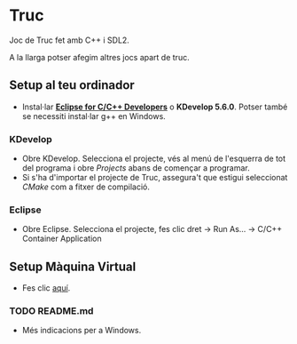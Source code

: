 # Truc
Joc de Truc fet amb C++ i SDL2.<br/>

A la llarga potser afegim altres jocs apart de truc.

## Setup al teu ordinador

* Instal·lar **[Eclipse for C/C++ Developers](https://www.eclipse.org/downloads/download.php?file=/technology/epp/downloads/release/2021-09/R/eclipse-cpp-2021-09-R-win32-x86_64.zip)** o **KDevelop 5.6.0**. Potser també se necessiti instal·lar g++ en Windows.<br/>

### KDevelop
* Obre KDevelop. Selecciona el projecte, vés al menú de l'esquerra de tot del programa i obre *Projects* abans de començar a programar.
* Si s'ha d'importar el projecte de Truc, assegura't que estigui seleccionat *CMake* com a fitxer de compilació.

### Eclipse
* Obre Eclipse. Selecciona el projecte, fes clic dret -> Run As... -> C/C++ Container Application<br/>

## Setup Màquina Virtual

* Fes clic [aquí](https://github.com/wiseshell-net/wiseshell-vm).

### TODO README.md
* Més indicacions per a Windows.
